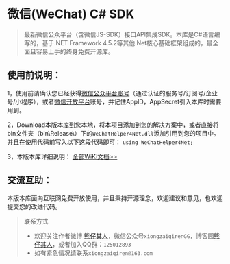 微信(WeChat) C# SDK
=====
>最新微信公众平台（含微信JS-SDK）接口API集成SDK。本库是C#语言编写的，基于.NET Framework 4.5.2等其他.Net核心基础框架组成的，最全面且容易上手的终身免费开源库。

使用前说明：
-----

1，使用前请确认您已经获得[微信公众平台账号](https://mp.weixin.qq.com/ "点击进入")（通过认证的服务号/订阅号/企业号/小程序），或者[微信开放平台](https://open.weixin.qq.com/ "点击进入")账号，并记住AppID，AppSecret引入本库时需要用到。

2，Download本版本库到您本地，将本项目添加到您的解决方案中，或者直接将bin文件夹（bin\Release\）下的`WeChatHelper4Net.dll`添加引用到您的项目中。并且在使用代码前写入以下这段代码即可：
```using WeChatHelper4Net;```

3，本版本库详细说明： [全部WiKi文档>>](../../wiki/ "点击阅读")

交流互助：
-----
本版本库面向互联网免费开放使用，并且秉持开源理念，欢迎建议和意见，也欢迎提交您的改进代码。
>联系方式
>* 欢迎关注作者微博 [熊仔其人](https://weibo.com/xiongzaiqiren "点击进入熊仔其人的微博")，微信公众号`xiongzaiqirenGG`，博客园[熊仔其人](https://www.cnblogs.com/xiongzaiqiren "熊仔其人的博客园")，或者加入QQ群：`125012893`
>* 如有紧急情况请联系`xiongzaiqiren@163.com`
